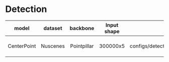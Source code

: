 # Detection
|   model              |  dataset |   backbone     |   Input shape      |   config  |  ckpt download        |  demo download       |
| :----------:          | :-------:|  :--------:    |  :------------:    | :------: |        :--------:          | :--------:           |
| CenterPoint | Nuscenes | Pointpillar | 300000x5 | configs/detection/centerpoint/centerpoint_pointpillar_nuscenes.py | wget -c ftp://openexplorer@vrftp.horizon.ai/horizon_torch_samples/3.0.32/py310/modelzoo/qat_origin_modelzoo/centerpoint_pointpillar_nuscenes/* --ftp-password='c5R,2!pG' | wget -c ftp://openexplorer@vrftp.horizon.ai/horizon_torch_samples/3.0.32/py310/demo/centerpoint_pointpillar_nuscenes/* --ftp-password='c5R,2!pG' |

